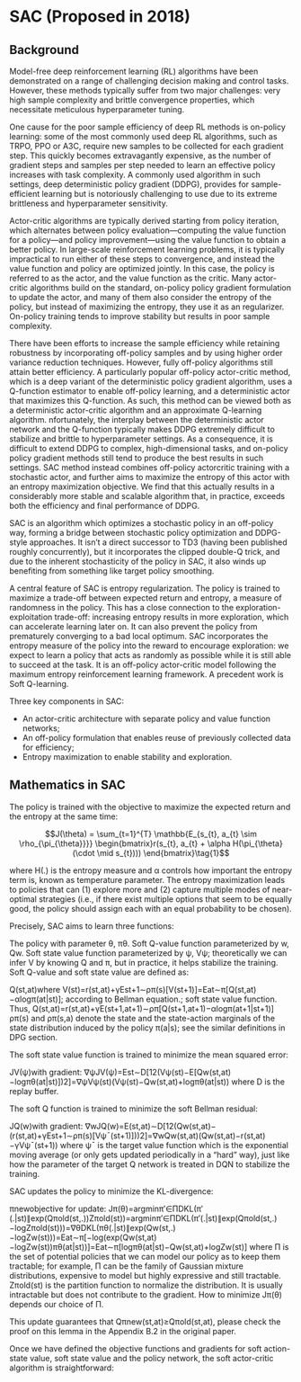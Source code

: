 # SAC (Proposed in 2018)

## Background

Model-free deep reinforcement learning (RL) algorithms have been demonstrated on a range of challenging decision making and control tasks. However, these methods typically suffer from two major challenges: very high sample complexity and brittle convergence properties, which necessitate meticulous hyperparameter tuning.

One cause for the poor sample efficiency of deep RL methods is on-policy learning: some of the most commonly used deep RL algorithms, such as TRPO, PPO or A3C, require new samples to be collected for each gradient step. This quickly becomes extravagantly expensive, as the number of gradient steps and samples per step needed to learn an effective policy increases with task complexity.  A commonly used algorithm in such settings, deep deterministic policy gradient (DDPG), provides
for sample-efficient learning but is notoriously challenging to use due to its extreme brittleness and hyperparameter
sensitivity.

Actor-critic algorithms are typically derived starting from policy iteration, which alternates between policy evaluation—computing the value function for a policy—and policy improvement—using the value function to obtain a better policy. In
large-scale reinforcement learning problems, it is typically impractical to run either of these steps to convergence, and
instead the value function and policy are optimized jointly. In this case, the policy is referred to as the actor, and the
value function as the critic. Many actor-critic algorithms build on the standard, on-policy policy gradient formulation
to update the actor, and many of them also consider the entropy of the policy, but instead of
maximizing the entropy, they use it as an regularizer. On-policy training tends to improve stability but results in poor sample complexity.

There have been efforts to increase the sample efficiency while retaining robustness by incorporating off-policy samples and by using higher order variance reduction techniques. However, fully off-policy algorithms still attain better efficiency. A particularly popular off-policy actor-critic method, which is a deep variant of the deterministic policy gradient algorithm,
uses a Q-function estimator to enable off-policy learning, and a deterministic actor that maximizes this Q-function. As such, this method can be viewed both as a deterministic actor-critic algorithm and an approximate Q-learning algorithm. nfortunately, the interplay between the deterministic actor network and the Q-function typically makes DDPG extremely difficult to stabilize and brittle to hyperparameter settings. As a consequence, it is difficult to extend DDPG to complex,
high-dimensional tasks, and on-policy policy gradient methods still tend to produce the best results in such settings. SAC method instead combines off-policy actorcritic training with a stochastic actor, and further aims to maximize the entropy of this actor with an entropy maximization objective. We find that this actually results in a considerably more stable and scalable algorithm that, in practice, exceeds both the efficiency and final performance of DDPG.

SAC is an algorithm which optimizes a stochastic policy in an off-policy way, forming a bridge between stochastic policy optimization and DDPG-style approaches. It isn’t a direct successor to TD3 (having been published roughly concurrently), but it incorporates the clipped double-Q trick, and due to the inherent stochasticity of the policy in SAC, it also winds up benefiting from something like target policy smoothing. 

A central feature of SAC is entropy regularization. The policy is trained to maximize a trade-off between expected return and entropy, a measure of randomness in the policy. This has a close connection to the exploration-exploitation trade-off: increasing entropy results in more exploration, which can accelerate learning later on. It can also prevent the policy from prematurely converging to a bad local optimum. SAC incorporates the entropy measure of the policy into the reward to encourage exploration: we expect to learn a policy that acts as randomly as possible while it is still able to succeed at the task. It is an off-policy actor-critic model following the maximum entropy reinforcement learning framework. A precedent work is Soft Q-learning.

Three key components in SAC:

- An actor-critic architecture with separate policy and value function networks;
- An off-policy formulation that enables reuse of previously collected data for efficiency;
- Entropy maximization to enable stability and exploration.

## Mathematics in SAC

The policy is trained with the objective to maximize the expected return and the entropy at the same time:

$$J(\theta) =  \sum_{t=1}^{T} \mathbb{E_{s_{t}, a_{t} \sim \rho_{\pi_{\theta}}}} \begin{bmatrix}r(s_{t}, a_{t} + \alpha H(\pi_{\theta}(\cdot \mid s_{t}))) \end{bmatrix}\tag{1}$$
 
where H(.) is the entropy measure and α controls how important the entropy term is, known as temperature parameter. The entropy maximization leads to policies that can (1) explore more and (2) capture multiple modes of near-optimal strategies (i.e., if there exist multiple options that seem to be equally good, the policy should assign each with an equal probability to be chosen).

Precisely, SAC aims to learn three functions:

The policy with parameter θ, πθ.
Soft Q-value function parameterized by w, Qw.
Soft state value function parameterized by ψ, Vψ; theoretically we can infer V by knowing Q and π, but in practice, it helps stabilize the training.
Soft Q-value and soft state value are defined as:

Q(st,at)where V(st)=r(st,at)+γEst+1∼ρπ(s)[V(st+1)]=Eat∼π[Q(st,at)−αlogπ(at|st)]; according to Bellman equation.; soft state value function.
Thus, Q(st,at)=r(st,at)+γE(st+1,at+1)∼ρπ[Q(st+1,at+1)−αlogπ(at+1|st+1)]
ρπ(s) and ρπ(s,a) denote the state and the state-action marginals of the state distribution induced by the policy π(a|s); see the similar definitions in DPG section.

The soft state value function is trained to minimize the mean squared error:

JV(ψ)with gradient: ∇ψJV(ψ)=Est∼D[12(Vψ(st)−E[Qw(st,at)−logπθ(at|st)])2]=∇ψVψ(st)(Vψ(st)−Qw(st,at)+logπθ(at|st))
where D is the replay buffer.

The soft Q function is trained to minimize the soft Bellman residual:

JQ(w)with gradient: ∇wJQ(w)=E(st,at)∼D[12(Qw(st,at)−(r(st,at)+γEst+1∼ρπ(s)[Vψ¯(st+1)]))2]=∇wQw(st,at)(Qw(st,at)−r(st,at)−γVψ¯(st+1))
where ψ¯ is the target value function which is the exponential moving average (or only gets updated periodically in a “hard” way), just like how the parameter of the target Q network is treated in DQN to stabilize the training.

SAC updates the policy to minimize the KL-divergence:

πnewobjective for update: Jπ(θ)=argminπ′∈ΠDKL(π′(.|st)∥exp(Qπold(st,.))Zπold(st))=argminπ′∈ΠDKL(π′(.|st)∥exp(Qπold(st,.)−logZπold(st)))=∇θDKL(πθ(.|st)∥exp(Qw(st,.)−logZw(st)))=Eat∼π[−log(exp(Qw(st,at)−logZw(st))πθ(at|st))]=Eat∼π[logπθ(at|st)−Qw(st,at)+logZw(st)]
where Π is the set of potential policies that we can model our policy as to keep them tractable; for example, Π can be the family of Gaussian mixture distributions, expensive to model but highly expressive and still tractable. Zπold(st) is the partition function to normalize the distribution. It is usually intractable but does not contribute to the gradient. How to minimize Jπ(θ) depends our choice of Π.

This update guarantees that Qπnew(st,at)≥Qπold(st,at), please check the proof on this lemma in the Appendix B.2 in the original paper.

Once we have defined the objective functions and gradients for soft action-state value, soft state value and the policy network, the soft actor-critic algorithm is straightforward:
